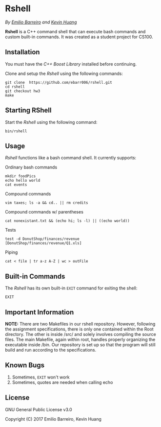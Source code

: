 # Rshell
_By [Emilio Barreiro](https://github.com/ebarr006 "Emilio's Github") and [Kevin Huang](https://github.com/khuan028 "Kevin's Github")_

__Rshell__ is a C++ command shell that can execute bash commands and custom built-in commands.
It was created as a student project for CS100.



## Installation

You must have the _C++ Boost Library_ installed before continuing.

Clone and setup the _Rshell_ using the following commands:
```console
git clone  https://github.com/ebarr006/rshell.git
cd rshell
git checkout hw3
make
```


## Starting RShell

Start the _Rshell_ using the following command:
```console
bin/rshell
```



## Usage

_Rshell_ functions like a bash command shell. It currently supports:

Ordinary bash commands
```console
mkdir foodPics
echo hello world
cat events
```
Compound commands
```console
vim taxes; ls -a && cd.. || rm credits

```
Compound commands w/ parentheses
``` console
cat nonexistant.txt && (echo hi; ls -l) || ((echo world))
```
Tests
``` console
test -d DonutShop/finances/revenue
[DonutShop/finances/revenue/Q1.xls]
```
Piping
```console
cat < file | tr a-z A-Z | wc > outFile
```



## Built-in Commands
The _Rshell_ has its own built-in `EXIT` command for exiting the shell:
```console
EXIT
```


## Important Information
__NOTE:__ There are two Makefiles in our rshell repository. However, following the assignment specifications, there is only one contained within the Root directory. The other is inside /src/ and solely involves compiling the source files. The main Makefile, again within root, handles properly organizing the executable inside /bin. Our repository is set up so that the program will still build and run according to the specifications.



## Known Bugs
1. Sometimes, `EXIT` won't work
2. Sometimes, quotes are needed when calling echo

## License
GNU General Public License v3.0

Copyright (C) 2017  Emilio Barreiro, Kevin Huang
